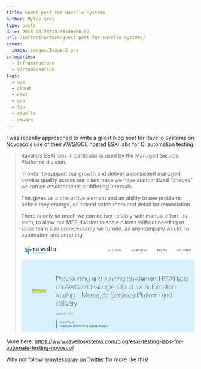```yaml
---
title: Guest post for Ravello Systems
author: Myles Gray
type: posts
date: 2015-08-28T13:55:00+00:00
url: /infrastructure/guest-post-for-ravello-systems/
cover:
  image: images/Image-2.png
categories:
  - Infrastructure
  - Virtualisation
tags:
  - aws
  - cloud
  - esxi
  - gce
  - lab
  - ravello
  - vmware
---
```


I was recently approached to write a guest blog post for Ravello Systems on Novosco's use of their AWS/GCE hosted ESXi labs for CI automation testing. <!--more-->

> Ravello’s ESXi labs in particular is used by the Managed Service Platforms division.
> 
> In order to support our growth and deliver a consistent managed service quality across our client base we have standardized “checks” we run on environments at differing intervals.
> 
> This gives us a pro-active element and an ability to see problems before they emerge, or indeed catch them and detail for remediation.
> 
> There is only so much we can deliver reliably with manual effort, as such, to allow our MSP division to scale clients without needing to scale team size unnecessarily we turned, as any company would, to automation and scripting.
> 
>![Ravello guest blog][1] 

More here: <https://www.ravellosystems.com/blog/esxi-testing-labs-for-automate-testing-novosco/>

Why not follow [@mylesagray on Twitter][2] for more like this!

 [1]: images/Image-2.png
 [2]: https://twitter.com/mylesagray